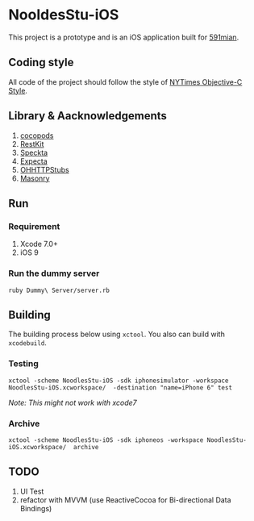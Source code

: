 NooldesStu-iOS
===============

This project is a prototype and is an iOS application built for [591mian][591mian-home].

Coding style
-------------

All code of the project should follow the style of [NYTimes Objective-C Style][NYTimes-OC-sytle].


Library & Aacknowledgements 
---------------------------
1. [cocopods][cocopods]
2. [RestKit][restkit]
3. [Speckta][speckta]
4. [Expecta][expecta]
5. [OHHTTPStubs][OHHTTPStubs]
6. [Masonry][Masonry]

Run
----

### Requirement

1. Xcode 7.0+
2. iOS 9

### Run the dummy server

```
ruby Dummy\ Server/server.rb
```


Building
--------
The building process below using `xctool`. You also can build with `xcodebuild`.

### Testing 

```
xctool -scheme NoodlesStu-iOS -sdk iphonesimulator -workspace NoodlesStu-iOS.xcworkspace/  -destination "name=iPhone 6" test
```

*Note: This might not work with xcode7*

### Archive

```
xctool -scheme NoodlesStu-iOS -sdk iphoneos -workspace NoodlesStu-iOS.xcworkspace/  archive
```


TODO
----
1. UI Test
2. refactor with MVVM (use ReactiveCocoa for Bi-directional Data Bindings)












[NYTimes-OC-sytle]: https://github.com/NYTimes/objective-c-style-guide
[591mian-home]: http://www.591mian.com/
[restkit]: https://github.com/RestKit/RestKit
[cocopods]: https://cocoapods.org/
[speckta]: https://github.com/specta/specta
[expecta]: https://github.com/specta/expecta
[OHHTTPStubs]: https://github.com/AliSoftware/OHHTTPStubs
[Masonry]: https://github.com/SnapKit/Masonry